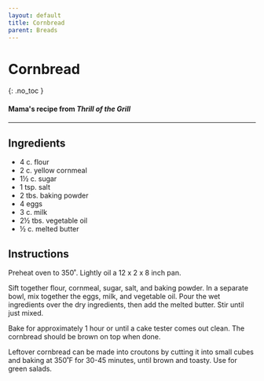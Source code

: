 ```yaml
---
layout: default
title: Cornbread
parent: Breads
---
```


# Cornbread
{: .no_toc }
#### Mama's recipe from <i>Thrill of the Grill</i>
---

## Ingredients
<ul>
	<li>4 c. flour</li>
	<li>2 c. yellow cornmeal</li>
	<li>1½ c. sugar</li>
	<li>1 tsp. salt</li>
	<li>2 tbs. baking powder</li>
	<li>4 eggs</li>
	<li>3 c. milk</li>
	<li>2½ tbs. vegetable oil</li>
	<li>½ c. melted butter</li>
</ul>

## Instructions
Preheat oven to 350˚. Lightly oil a 12 x 2 x 8 inch pan.

Sift together flour, cornmeal, sugar, salt, and baking
powder. In a separate bowl, mix together the eggs, milk, and vegetable oil.
Pour the wet ingredients over the dry ingredients, then add the melted butter.
Stir until just mixed.

Bake for approximately 1 hour or until a cake tester comes
out clean. The cornbread should be brown on top when done.

Leftover cornbread can be made into croutons by cutting it
into small cubes and baking at 350˚F for 30-45 minutes, until brown and toasty.
Use for green salads.
